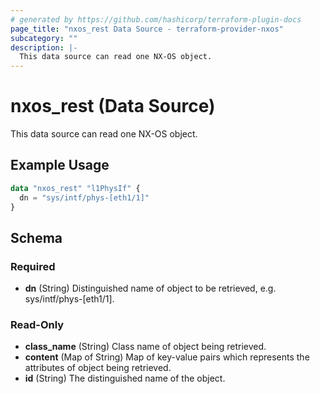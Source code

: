 ```yaml
---
# generated by https://github.com/hashicorp/terraform-plugin-docs
page_title: "nxos_rest Data Source - terraform-provider-nxos"
subcategory: ""
description: |-
  This data source can read one NX-OS object.
---
```


# nxos_rest (Data Source)

This data source can read one NX-OS object.

## Example Usage

```terraform
data "nxos_rest" "l1PhysIf" {
  dn = "sys/intf/phys-[eth1/1]"
}
```

<!-- schema generated by tfplugindocs -->
## Schema

### Required

- **dn** (String) Distinguished name of object to be retrieved, e.g. sys/intf/phys-[eth1/1].

### Read-Only

- **class_name** (String) Class name of object being retrieved.
- **content** (Map of String) Map of key-value pairs which represents the attributes of object being retrieved.
- **id** (String) The distinguished name of the object.


